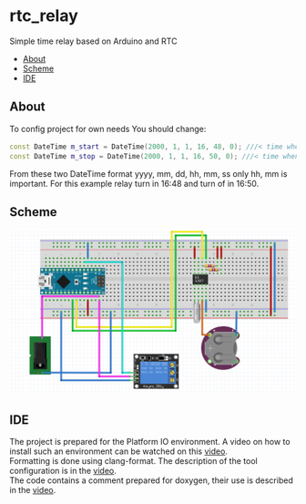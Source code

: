 # rtc_relay

Simple time relay based on Arduino and RTC

- [About](#About)
- [Scheme](#Scheme)
- [IDE](#IDE)

## About

To config project for own needs You should change:

```cpp
const DateTime m_start = DateTime(2000, 1, 1, 16, 48, 0); ///< time when realy turn on
const DateTime m_stop = DateTime(2000, 1, 1, 16, 50, 0); ///< time when realy turn off
```

From these two DateTime format yyyy, mm, dd, hh, mm, ss only hh, mm is important.
For this example relay turn in 16:48 and turn of in 16:50.

## Scheme

![alt text](https://github.com/InzynierDomu/rtc_relay/blob/main/schem_1.PNG)

## IDE

The project is prepared for the Platform IO environment. A video on how to install such an environment can be watched on this [video](https://youtu.be/Em9NuebT2Kc).
<br>
Formatting is done using clang-format. The description of the tool configuration is in the [video](https://youtu.be/xxuaOG0WjIE).
<br>
The code contains a comment prepared for doxygen, their use is described in the [video](https://youtu.be/1YKJtrCsPD4).
